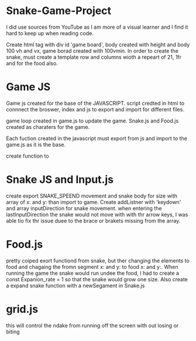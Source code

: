# Snake-Game-Project
I did use  sources from YouTube as I am more of a visual learner and I find it hard to keep up when reading code. 

Create html tag with div id 'game board', body created with height and body 100 vh and vx, game borad created with 100vmin. In order to create the snake, must create a template row and columns wioth a repeart of 21, 1fr and for the food also.
# Game JS
Game js created for the base of the JAVASCRIPT. script credted in html to connnect the broswer, index and js to export and import for different files.

game loop created in game.js to update the game. Snake.js and Food.js created as charaters for the game.

Each fuction created in the javascript must export from js and import to the game.js as it is the base.

create function to

# Snake JS and Input.js
create export SNAKE_SPEEND movement and snake body for size with array of x: and y: than import to game. Create addListner with 'keydown' and array inputDirection for snake movement. when  entering the lastInputDirection the snake would not move with with thr arrow keys, I was able tio fix thr issue duee to the brace or brakets missing from the array.


# Food.js
pretty coiped exort functiond from snake, but ther changing the elements to food and chagaing the fromn segment x: and y: to food x: and y:. When running the game the snake would run undee the food, I had to create a const Expanion_rate = 1 so that the snake would grow one size. Also create a expand snake function with a newSegament in Snake.js

# grid.js 
this will control the ndake from running off the screen with out losing or biting